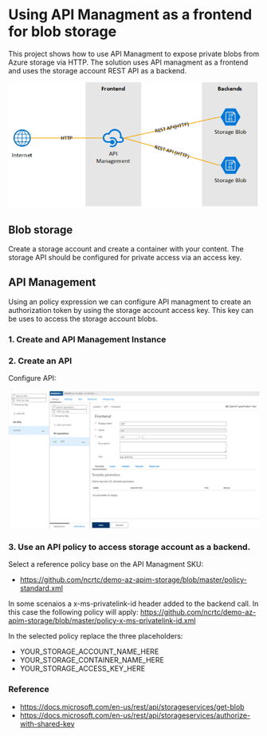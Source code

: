 # Using API Managment as a frontend for blob storage

This project shows how to use API Managment to expose private blobs from Azure storage via HTTP. The solution uses API managment as a frontend and uses the storage account REST API as a backend.


![alt text](apim-fe-storage-be.png "")


##  Blob storage

Create a storage account and create a container with your content. The storage API should be configured for private access via an access key.

##  API Management 

Using an policy expression we can configure API managment to create an authorization token by using the storage account access key. This key can be uses to access the storage account blobs.

### 1. Create and API Management Instance
### 2. Create an API

Configure API:

![alt text](fe-configuration.png "")

### 3. Use an API policy to access storage account as a backend.


Select a reference policy base on the API Managment SKU:
- https://github.com/ncrtc/demo-az-apim-storage/blob/master/policy-standard.xml

In some scenaios a x-ms-privatelink-id header added to the backend call. In this case the following policy will apply:
https://github.com/ncrtc/demo-az-apim-storage/blob/master/policy-x-ms-privatelink-id.xml

In the selected policy replace the three placeholders:
 - YOUR_STORAGE_ACCOUNT_NAME_HERE
 - YOUR_STORAGE_CONTAINER_NAME_HERE
 - YOUR_STORAGE_ACCESS_KEY_HERE


### Reference
- https://docs.microsoft.com/en-us/rest/api/storageservices/get-blob
- https://docs.microsoft.com/en-us/rest/api/storageservices/authorize-with-shared-key
